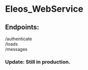 # Eleos_WebService
 
## Endpoints:
 /authenticate <br /> 
 /loads <br />
 /messages <br />
 
### Update: Still in production.
